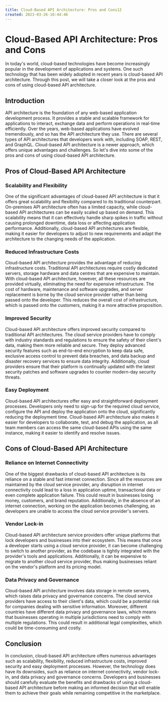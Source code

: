 ```yaml
---
title: Cloud-Based API Architecture: Pros and Cons12
created: 2023-03-26-10:44:46
---
```


# Cloud-Based API Architecture: Pros and Cons

In today's world, cloud-based technologies have become increasingly popular in the development of applications and systems. One such technology that has been widely adopted in recent years is cloud-based API architecture. Through this post, we will take a closer look at the pros and cons of using cloud-based API architecture.

## Introduction

API architecture is the foundation of any web-based application development process. It provides a stable and scalable framework for applications to interact, exchange data and perform operations in real-time efficiently. Over the years, web-based applications have evolved tremendously, and so has the API architecture they use. There are several types of API architectures that developers work with, including SOAP, REST, and GraphQL. Cloud-based API architecture is a newer approach, which offers unique advantages and challenges. So let's dive into some of the pros and cons of using cloud-based API architecture.

## Pros of Cloud-Based API Architecture

### Scalability and Flexibility

One of the significant advantages of cloud-based API architecture is that it offers great scalability and flexibility compared to its traditional counterpart. On-premises API architecture often has a limited capacity, while cloud-based API architectures can be easily scaled up based on demand. This scalability means that it can effectively handle sharp spikes in traffic without causing prolonged downtime, data loss or affecting application performance. Additionally, cloud-based API architectures are flexible, making it easier for developers to adjust to new requirements and adapt the architecture to the changing needs of the application.

### Reduced Infrastructure Costs

Cloud-based API architecture provides the advantage of reducing infrastructure costs. Traditional API architectures require costly dedicated servers, storage hardware and data centres that are expensive to maintain. With cloud-based API architecture, however, all these resources are provided virtually, eliminating the need for expensive infrastructure. The cost of hardware, maintenance and software upgrades, and server replacement is borne by the cloud service provider rather than being passed onto the developer. This reduces the overall cost of infrastructure, which is passed onto the customers, making it a more attractive proposition.

### Improved Security

Cloud-based API architecture offers improved security compared to traditional API architectures. The cloud service providers have to comply with industry standards and regulations to ensure the safety of their client's data, making them more reliable and secure. They deploy advanced security features such as end-to-end encryption to keep data safe, exclusive access control to prevent data breaches, and data backup and disaster recovery services to ensure data integrity. Additionally, cloud providers ensure that their platform is continually updated with the latest security patches and software upgrades to counter modern-day security threats.

### Easy Deployment

Cloud-based API architectures offer easy and straightforward deployment processes. Developers only need to sign-up for the required cloud service, configure the API and deploy the application onto the cloud, significantly reducing the deployment time. Cloud-based API architecture also makes it easier for developers to collaborate, test, and debug the application, as all team members can access the same cloud-based APIs using the same instance, making it easier to identify and resolve issues.

## Cons of Cloud-Based API Architecture

### Reliance on Internet Connectivity

One of the biggest drawbacks of cloud-based API architecture is its reliance on a stable and fast internet connection. Since all the resources are maintained by the cloud service provider, any disruption in internet connectivity could lead to a loss in application uptime, transactional data or even complete application failure. This could result in businesses losing money, customers, and brand reputation. Additionally, in the absence of an internet connection, working on the application becomes challenging, as developers are unable to access the cloud service provider's servers.

### Vendor Lock-in

Cloud-based API architecture service providers offer unique platforms that lock developers and businesses into their ecosystem. This means that once a developer starts using a cloud service provider, it can become challenging to switch to another provider, as the codebase is tightly integrated with the provider's tools and applications. Additionally, it can be expensive to migrate to another cloud service provider, thus making businesses reliant on the vendor's platform and its pricing model.

### Data Privacy and Governance

Cloud-based API architecture involves data storage in remote servers, which raises data privacy and governance concerns. The cloud service providers have access to their client's data, which could be a potential risk for companies dealing with sensitive information. Moreover, different countries have different data privacy and governance laws, which means that businesses operating in multiple jurisdictions need to comply with multiple regulations. This could result in additional legal complexities, which could be time-consuming and costly.

## Conclusion

In conclusion, cloud-based API architecture offers numerous advantages such as scalability, flexibility, reduced infrastructure costs, improved security and easy deployment processes. However, the technology does have its downsides, such as reliance on internet connectivity, vendor lock-in, and data privacy and governance concerns. Developers and businesses should carefully evaluate the benefits and drawbacks of using a cloud-based API architecture before making an informed decision that will enable them to achieve their goals while remaining competitive in the marketplace.
